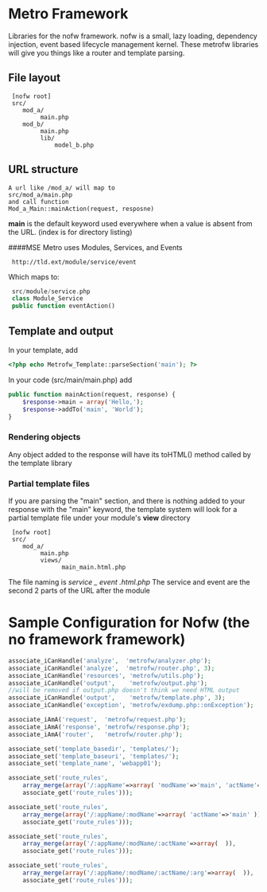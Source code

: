 Metro Framework
======
Libraries for the nofw framework.  nofw is a small, lazy loading, dependency injection, event based lifecycle management kernel.
These metrofw libraries will give you things like a router and template parsing.


File layout
----

```
 [nofw root]
 src/
    mod_a/
         main.php
    mod_b/
         main.php
         lib/
             model_b.php
```

URL structure
----

    A url like /mod_a/ will map to
    src/mod_a/main.php
    and call function
    Mod_a_Main::mainAction(request, resposne)

**main** is the default keyword used everywhere when a value is absent from the URL.  (index is for directory listing)

####MSE
Metro uses Modules, Services, and Events
```
 http://tld.ext/module/service/event

```

Which maps to:
```php
 src/module/service.php
 class Module_Service
 public function eventAction()
```
Template and output
----
In your template, add 
```php
<?php echo Metrofw_Template::parseSection('main'); ?>
```
In your code (src/main/main.php) add
```php
public function mainAction(request, response) {
    $response->main = array('Hello,');
    $response->addTo('main', 'World');
}
```

### Rendering objects

Any object added to the response will have its toHTML() method called by the template library

### Partial template files
If you are parsing the "main" section, and there is nothing added to your response with the "main" keyword, the template system will look for a partial template file under your module's **view** directory
```
 [nofw root]
 src/
    mod_a/
         main.php
         views/
               main_main.html.php
```
The file naming is *service _ event .html.php*  The service and event are the second 2 parts of the URL after the module


Sample Configuration for Nofw (the no framework framework)
=====
```php
associate_iCanHandle('analyze',  'metrofw/analyzer.php');
associate_iCanHandle('analyze',  'metrofw/router.php', 3);
associate_iCanHandle('resources', 'metrofw/utils.php');
associate_iCanHandle('output',    'metrofw/output.php');
//will be removed if output.php doesn't think we need HTML output
associate_iCanHandle('output',    'metrofw/template.php', 3);
associate_iCanHandle('exception', 'metrofw/exdump.php::onException');

associate_iAmA('request',  'metrofw/request.php');
associate_iAmA('response', 'metrofw/response.php');
associate_iAmA('router',   'metrofw/router.php');

associate_set('template_basedir', 'templates/');
associate_set('template_baseuri', 'templates/');
associate_set('template_name', 'webapp01');

associate_set('route_rules', 
	array_merge(array('/:appName'=>array( 'modName'=>'main', 'actName'=>'main' )),
	associate_get('route_rules')));

associate_set('route_rules', 
	array_merge(array('/:appName/:modName'=>array( 'actName'=>'main' )),
	associate_get('route_rules')));

associate_set('route_rules', 
	array_merge(array('/:appName/:modName/:actName'=>array(  )),
	associate_get('route_rules')));

associate_set('route_rules', 
	array_merge(array('/:appName/:modName/:actName/:arg'=>array(  )),
	associate_get('route_rules')));
```

